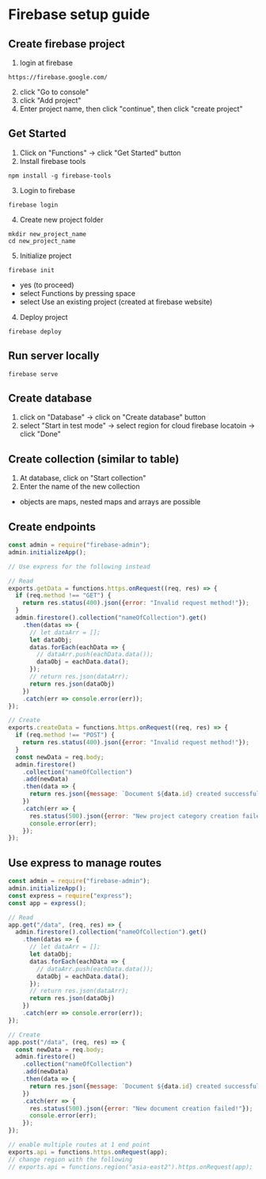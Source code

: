 # Firebase setup guide
## Create firebase project
1. login at firebase
```
https://firebase.google.com/
```
2. click "Go to console"
3. click "Add project"
4. Enter project name, then click "continue", then click "create project"
## Get Started
1. Click on "Functions" -> click "Get Started" button
2. Install firebase tools
```
npm install -g firebase-tools
```
3. Login to firebase
```
firebase login
```
4. Create new project folder
```
mkdir new_project_name
cd new_project_name
```
5. Initialize project
```
firebase init
```
* yes (to proceed)
* select Functions by pressing space
* select Use an existing project (created at firebase website)
4. Deploy project
```
firebase deploy
```
## Run server locally
```
firebase serve
```
## Create database
1. click on "Database" -> click on "Create database" button
2. select "Start in test mode" -> select region for cloud firebase locatoin -> click "Done"
## Create collection (similar to table)
1. At database, click on "Start collection"
2. Enter the name of the new collection
* objects are maps, nested maps and arrays are possible
## Create endpoints
```javascript
const admin = require("firebase-admin");
admin.initializeApp();

// Use express for the following instead

// Read
exports.getData = functions.https.onRequest((req, res) => {
  if (req.method !== "GET") {
    return res.status(400).json({error: "Invalid request method!"});
  }
  admin.firestore().collection("nameOfCollection").get()
    .then(datas => {
      // let dataArr = [];
      let dataObj;
      datas.forEach(eachData => {
        // dataArr.push(eachData.data());
        dataObj = eachData.data();
      });
      // return res.json(dataArr);
      return res.json(dataObj)
    })
    .catch(err => console.error(err));
});

// Create
exports.createData = functions.https.onRequest((req, res) => {
  if (req.method !== "POST") {
    return res.status(400).json({error: "Invalid request method!"});
  }
  const newData = req.body;
  admin.firestore()
    .collection("nameOfCollection")
    .add(newData)
    .then(data => {
      return res.json({message: `Document ${data.id} created successfully!`});
    })
    .catch(err => {
      res.status(500).json({error: "New project category creation failed!"});
      console.error(err);
    });
});
```
## Use express to manage routes
```javascript
const admin = require("firebase-admin");
admin.initializeApp();
const express = require("express");
const app = express();

// Read
app.get("/data", (req, res) => {
  admin.firestore().collection("nameOfCollection").get()
    .then(datas => {
      // let dataArr = [];
      let dataObj;
      datas.forEach(eachData => {
        // dataArr.push(eachData.data());
        dataObj = eachData.data();
      });
      // return res.json(dataArr);
      return res.json(dataObj)
    })
    .catch(err => console.error(err));
});

// Create
app.post("/data", (req, res) => {
  const newData = req.body;
  admin.firestore()
    .collection("nameOfCollection")
    .add(newData)
    .then(data => {
      return res.json({message: `Document ${data.id} created successfully!`});
    })
    .catch(err => {
      res.status(500).json({error: "New document creation failed!"});
      console.error(err);
    });
});

// enable multiple routes at 1 end point
exports.api = functions.https.onRequest(app);
// change region with the following
// exports.api = functions.region("asia-east2").https.onRequest(app);
```

